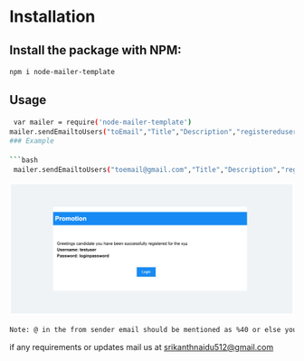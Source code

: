 # Installation

## Install the package with NPM:

```bash
npm i node-mailer-template
```

## Usage

 
```bash
 var mailer = require('node-mailer-template')
mailer.sendEmailtoUsers("toEmail","Title","Description","registeredusername","registeredpassword","fromemail","password","login URL");```
### Example

```bash
 mailer.sendEmailtoUsers("toemail@gmail.com","Title","Description","registeredusername","registeredpassword","fromemail%40gmail.com","password","login URL");

```
 ![Screenshot](https://github.com/srikanthstorm/node-mailer-registrationtemplate/blob/master/template.png)


 ```bash
 Note: @ in the from sender email should be mentioned as %40 or else your from email will fail to work, It can be normal for to recipient email
 ```
 if any requirements or updates mail us at srikanthnaidu512@gmail.com

